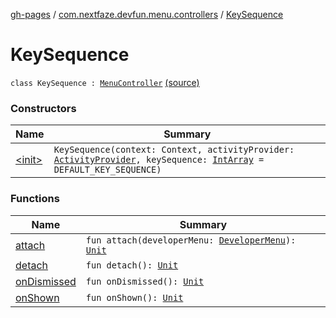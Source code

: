[gh-pages](../../index.md) / [com.nextfaze.devfun.menu.controllers](../index.md) / [KeySequence](.)

# KeySequence

`class KeySequence : `[`MenuController`](../../com.nextfaze.devfun.menu/-menu-controller/index.md) [(source)](https://github.com/NextFaze/dev-fun/tree/master/devfun-menu/src/main/java/com/nextfaze/devfun/menu/controllers/Sequence.kt#L24)

### Constructors

| Name | Summary |
|---|---|
| [&lt;init&gt;](-init-.md) | `KeySequence(context: Context, activityProvider: `[`ActivityProvider`](../../com.nextfaze.devfun.internal/-activity-provider.md)`, keySequence: `[`IntArray`](https://kotlinlang.org/api/latest/jvm/stdlib/kotlin/-int-array/index.html)` = DEFAULT_KEY_SEQUENCE)` |

### Functions

| Name | Summary |
|---|---|
| [attach](attach.md) | `fun attach(developerMenu: `[`DeveloperMenu`](../../com.nextfaze.devfun.menu/-developer-menu/index.md)`): `[`Unit`](https://kotlinlang.org/api/latest/jvm/stdlib/kotlin/-unit/index.html) |
| [detach](detach.md) | `fun detach(): `[`Unit`](https://kotlinlang.org/api/latest/jvm/stdlib/kotlin/-unit/index.html) |
| [onDismissed](on-dismissed.md) | `fun onDismissed(): `[`Unit`](https://kotlinlang.org/api/latest/jvm/stdlib/kotlin/-unit/index.html) |
| [onShown](on-shown.md) | `fun onShown(): `[`Unit`](https://kotlinlang.org/api/latest/jvm/stdlib/kotlin/-unit/index.html) |
